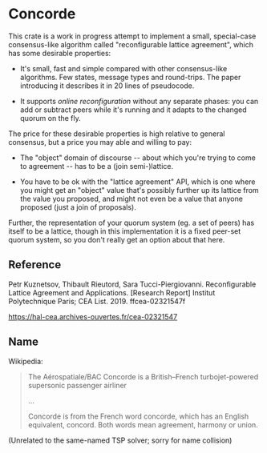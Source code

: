 # Concorde

This crate is a work in progress attempt to implement a small, special-case
consensus-like algorithm called "reconfigurable lattice agreement", which has
some desirable properties:

  - It's small, fast and simple compared with other consensus-like
    algorithms. Few states, message types and round-trips. The paper
    introducing it describes it in 20 lines of pseudocode.

  - It supports _online reconfiguration_ without any separate phases: you can
    add or subtract peers while it's running and it adapts to the changed
    quorum on the fly.

The price for these desirable properties is high relative to general
consensus, but a price you may able and willing to pay:

  - The "object" domain of discourse -- about which you're trying to come
    to agreement -- has to be a (join semi-)lattice.

  - You have to be ok with the "lattice agreement" API, which is one
    where you might get an "object" value that's possibly further
    up its lattice from the value you proposed, and might not even be
    a value that anyone proposed (just a join of proposals).

Further, the representation of your quorum system (eg. a set of peers) has
itself to be a lattice, though in this implementation it is a fixed peer-set
quorum system, so you don't really get an option about that here.

## Reference

Petr Kuznetsov, Thibault Rieutord, Sara Tucci-Piergiovanni.
Reconfigurable Lattice Agreement and Applications. [Research Report]
Institut Polytechnique Paris; CEA List. 2019. ffcea-02321547f

https://hal-cea.archives-ouvertes.fr/cea-02321547

## Name

Wikipedia:

> The Aérospatiale/BAC Concorde is a British–French turbojet-powered
> supersonic passenger airliner
>
> ...
>
> Concorde is from the French word concorde, which has an English
> equivalent, concord. Both words mean agreement, harmony or union.

(Unrelated to the same-named TSP solver; sorry for name collision)